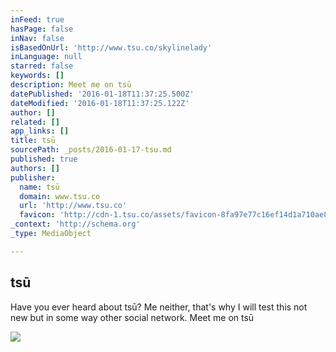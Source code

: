 ```yaml
---
inFeed: true
hasPage: false
inNav: false
isBasedOnUrl: 'http://www.tsu.co/skylinelady'
inLanguage: null
starred: false
keywords: []
description: Meet me on tsū
datePublished: '2016-01-18T11:37:25.500Z'
dateModified: '2016-01-18T11:37:25.122Z'
author: []
related: []
app_links: []
title: tsū
sourcePath: _posts/2016-01-17-tsu.md
published: true
authors: []
publisher:
  name: tsū
  domain: www.tsu.co
  url: 'http://www.tsu.co'
  favicon: 'http://cdn-1.tsu.co/assets/favicon-8fa97e77c16ef14d1a710ae8b4dbb179cda2118f3f2aadfc2247ad5473225201.ico'
_context: 'http://schema.org'
_type: MediaObject

---
```

<article style=""><h1>tsū</h1><p>Have you ever heard about tsū? Me neither, that's why I will test this not new but in some way other social network. Meet me on tsū</p><img src="https://s3-us-west-2.amazonaws.com/the-grid-img/p/2d4ce7d981a4b72c3a7ad9f132c9b3e6b4cc47cd.png" /></article>